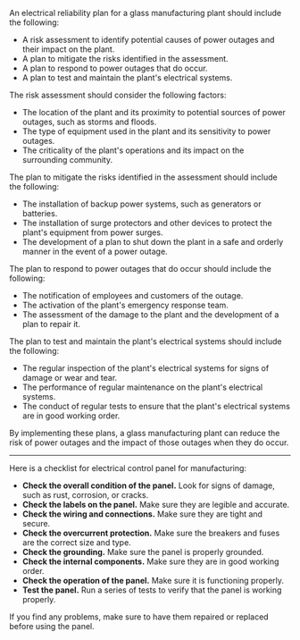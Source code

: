 An electrical reliability plan for a glass manufacturing plant should include the following:

* A risk assessment to identify potential causes of power outages and their impact on the plant.
* A plan to mitigate the risks identified in the assessment.
* A plan to respond to power outages that do occur.
* A plan to test and maintain the plant's electrical systems.

The risk assessment should consider the following factors:

* The location of the plant and its proximity to potential sources of power outages, such as storms and floods.
* The type of equipment used in the plant and its sensitivity to power outages.
* The criticality of the plant's operations and its impact on the surrounding community.

The plan to mitigate the risks identified in the assessment should include the following:

* The installation of backup power systems, such as generators or batteries.
* The installation of surge protectors and other devices to protect the plant's equipment from power surges.
* The development of a plan to shut down the plant in a safe and orderly manner in the event of a power outage.

The plan to respond to power outages that do occur should include the following:

* The notification of employees and customers of the outage.
* The activation of the plant's emergency response team.
* The assessment of the damage to the plant and the development of a plan to repair it.

The plan to test and maintain the plant's electrical systems should include the following:

* The regular inspection of the plant's electrical systems for signs of damage or wear and tear.
* The performance of regular maintenance on the plant's electrical systems.
* The conduct of regular tests to ensure that the plant's electrical systems are in good working order.

By implementing these plans, a glass manufacturing plant can reduce the risk of power outages and the impact of those outages when they do occur.

---

Here is a checklist for electrical control panel for manufacturing:

* **Check the overall condition of the panel.** Look for signs of damage, such as rust, corrosion, or cracks.
* **Check the labels on the panel.** Make sure they are legible and accurate.
* **Check the wiring and connections.** Make sure they are tight and secure.
* **Check the overcurrent protection.** Make sure the breakers and fuses are the correct size and type.
* **Check the grounding.** Make sure the panel is properly grounded.
* **Check the internal components.** Make sure they are in good working order.
* **Check the operation of the panel.** Make sure it is functioning properly.
* **Test the panel.** Run a series of tests to verify that the panel is working properly.

If you find any problems, make sure to have them repaired or replaced before using the panel.





